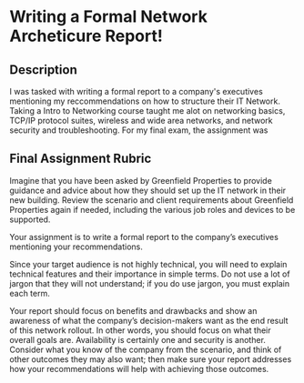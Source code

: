 <h1>Writing a Formal Network Archeticure Report!</h1>

<h2>Description</h2>
I was tasked with writing a formal report to a company's executives mentioning my reccommendations on how to structure their IT Network. Taking a Intro to Networking course taught me alot on networking basics, TCP/IP protocol suites, wireless and wide area networks, and network security and troubleshooting. For my final exam, the assignment was 
<br />


<h2>Final Assignment Rubric </h2>
Imagine that you have been asked by Greenfield Properties to provide guidance and advice about how they should set up the IT network in their new building. Review the scenario and client requirements about Greenfield Properties again if needed, including the various job roles and devices to be supported.

Your assignment is to write a formal report to the company’s executives mentioning your recommendations.

Since your target audience is not highly technical, you will need to explain technical features and their importance in simple terms. Do not use a lot of jargon that they will not understand; if you do use jargon, you must explain each term.

Your report should focus on benefits and drawbacks and show an awareness of what the company’s decision-makers want as the end result of this network rollout. In other words, you should focus on what their overall goals are. Availability is certainly one and security is another. Consider what you know of the company from the scenario, and think of other outcomes they may also want; then make sure your report addresses how your recommendations will help with achieving those outcomes.

<!--
 ```diff
- text in red
+ text in green
! text in orange
# text in gray
@@ text in purple (and bold)@@
